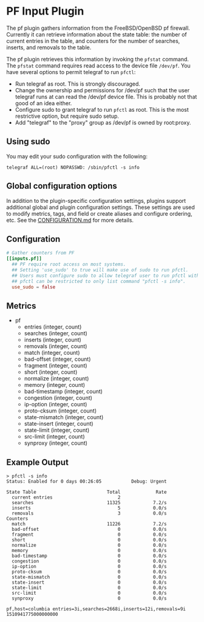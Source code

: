 # PF Input Plugin

The pf plugin gathers information from the FreeBSD/OpenBSD pf
firewall. Currently it can retrieve information about the state table: the
number of current entries in the table, and counters for the number of searches,
inserts, and removals to the table.

The pf plugin retrieves this information by invoking the `pfstat` command. The
`pfstat` command requires read access to the device file `/dev/pf`. You have
several options to permit telegraf to run `pfctl`:

* Run telegraf as root. This is strongly discouraged.
* Change the ownership and permissions for /dev/pf such that the user telegraf runs at can read the /dev/pf device file. This is probably not that good of an idea either.
* Configure sudo to grant telegraf to run `pfctl` as root. This is the most restrictive option, but require sudo setup.
* Add "telegraf" to the "proxy" group as /dev/pf is owned by root:proxy.

## Using sudo

You may edit your sudo configuration with the following:

```sudo
telegraf ALL=(root) NOPASSWD: /sbin/pfctl -s info
```

## Global configuration options <!-- @/docs/includes/plugin_config.md -->

In addition to the plugin-specific configuration settings, plugins support
additional global and plugin configuration settings. These settings are used to
modify metrics, tags, and field or create aliases and configure ordering, etc.
See the [CONFIGURATION.md][CONFIGURATION.md] for more details.

[CONFIGURATION.md]: ../../../docs/CONFIGURATION.md#plugins

## Configuration

```toml @sample.conf
# Gather counters from PF
[[inputs.pf]]
  ## PF require root access on most systems.
  ## Setting 'use_sudo' to true will make use of sudo to run pfctl.
  ## Users must configure sudo to allow telegraf user to run pfctl with no password.
  ## pfctl can be restricted to only list command "pfctl -s info".
  use_sudo = false
```

## Metrics

* pf
  * entries (integer, count)
  * searches (integer, count)
  * inserts (integer, count)
  * removals (integer, count)
  * match (integer, count)
  * bad-offset (integer, count)
  * fragment (integer, count)
  * short (integer, count)
  * normalize (integer, count)
  * memory (integer, count)
  * bad-timestamp (integer, count)
  * congestion (integer, count)
  * ip-option (integer, count)
  * proto-cksum (integer, count)
  * state-mismatch (integer, count)
  * state-insert (integer, count)
  * state-limit (integer, count)
  * src-limit (integer, count)
  * synproxy (integer, count)

## Example Output

```shell
> pfctl -s info
Status: Enabled for 0 days 00:26:05           Debug: Urgent

State Table                          Total             Rate
  current entries                        2
  searches                           11325            7.2/s
  inserts                                5            0.0/s
  removals                               3            0.0/s
Counters
  match                              11226            7.2/s
  bad-offset                             0            0.0/s
  fragment                               0            0.0/s
  short                                  0            0.0/s
  normalize                              0            0.0/s
  memory                                 0            0.0/s
  bad-timestamp                          0            0.0/s
  congestion                             0            0.0/s
  ip-option                              0            0.0/s
  proto-cksum                            0            0.0/s
  state-mismatch                         0            0.0/s
  state-insert                           0            0.0/s
  state-limit                            0            0.0/s
  src-limit                              0            0.0/s
  synproxy                               0            0.0/s
```

```text
pf,host=columbia entries=3i,searches=2668i,inserts=12i,removals=9i 1510941775000000000
```
